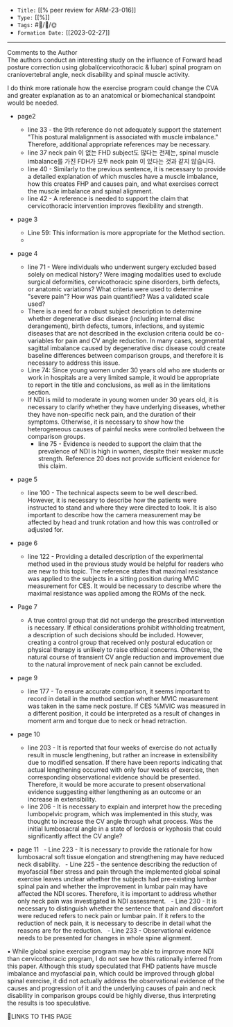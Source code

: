
-   `Title:` [[% peer review for ARM-23-016]]
-   `Type:` [[%]]
-   `Tags:` #🧠️/📝️/🌞️ 
-   `Formation Date:` [[2023-02-27]]
---  
Comments to the Author  
The authors conduct an interesting study on the influence of Forward head posture correction using global(cervicothoracic & lubar) spinal program on craniovertebral angle, neck disability and spinal muscle activity. 

I do think more rationale how the exercise program could change the CVA and greater explanation as to an anatomical or biomechanical standpoint would be needed.

- page2 
	- line 33 - the 9th reference do not adequately support the statement "This postural malalignment is associated with muscle imbalance." Therefore, additional appropriate references may be necessary.
	- line 37 neck pain 이 없는 FHD subject도 많다는 전제는, spinal muscle imbalance를 가진 FDH가 모두 neck pain 이 있다는 것과 같지 않습니다.
	- line 40 - Similarly to the previous sentence, it is necessary to provide a detailed explanation of which muscles have a muscle imbalance, how this creates FHP and causes pain, and what exercises correct the muscle imbalance and spinal alignment.
	- line 42 - A reference is needed to support the claim that cervicothoracic intervention improves flexibility and strength.
- page 3
	-  Line 59: This information is more appropriate for the Method section.
	- 
- page 4
	- line 71 - Were individuals who underwent surgery excluded based solely on medical history? Were imaging modalities used to exclude surgical deformities, cervicothoracic spine disorders, birth defects, or anatomic variations? What criteria were used to determine "severe pain"? How was pain quantified? Was a validated scale used?
	- There is a need for a robust subject description to determine whether degenerative disc disease (including internal disc derangement), birth defects, tumors, infections, and systemic diseases that are not described in the exclusion criteria could be co-variables for pain and CV angle reduction. In many cases, segmental sagittal imbalance caused by degenerative disc disease could create baseline differences between comparison groups, and therefore it is necessary to address this issue.
	- Line 74: Since young women under 30 years old who are students or work in hospitals are a very limited sample, it would be appropriate to report in the title and conclusions, as well as in the limitations section.
	- If NDI is mild to moderate in young women under 30 years old, it is necessary to clarify whether they have underlying diseases, whether they have non-specific neck pain, and the duration of their symptoms. Otherwise, it is necessary to show how the heterogeneous causes of painful necks were controlled between the comparison groups.
	  	- line 75 - Evidence is needed to support the claim that the prevalence of NDI is high in women, despite their weaker muscle strength. Reference 20 does not provide sufficient evidence for this claim.
- page 5
	- line 100 - The technical aspects seem to be well described. However, it is necessary to describe how the patients were instructed to stand and where they were directed to look. It is also important to describe how the camera measurement may be affected by head and trunk rotation and how this was controlled or adjusted for.
- page 6
	- line 122 - Providing a detailed description of the experimental method used in the previous study would be helpful for readers who are new to this topic. The reference states that maximal resistance was applied to the subjects in a sitting position during MVIC measurement for CES. It would be necessary to describe where the maximal resistance was applied among the ROMs of the neck. 
- Page 7
	- A true control group that did not undergo the prescribed intervention is necessary. If ethical considerations prohibit withholding treatment, a description of such decisions should be included. However, creating a control group that received only postural education or physical therapy is unlikely to raise ethical concerns. Otherwise, the natural course of transient CV angle reduction and improvement due to the natural improvement of neck pain cannot be excluded.
- page 9
	- line 177 - To ensure accurate comparison, it seems important to record in detail in the method section whether MVIC measurement was taken in the same neck posture. If CES %MVIC was measured in a different position, it could be interpreted as a result of changes in moment arm and torque due to neck or head retraction.
- page 10
	- line 203 - It is reported that four weeks of exercise do not actually result in muscle lengthening, but rather an increase in extensibility due to modified sensation. If there have been reports indicating that actual lengthening occurred with only four weeks of exercise, then corresponding observational evidence should be presented. Therefore, it would be more accurate to present observational evidence suggesting either lengthening as an outcome or an increase in extensibility.
	- line 206 - It is necessary to explain and interpret how the preceding lumbopelvic program, which was implemented in this study, was thought to increase the CV angle through what process. Was the initial lumbosacral angle in a state of lordosis or kyphosis that could significantly affect the CV angle?

- page 11
  - Line 223 - It is necessary to provide the rationale for how lumbosacral soft tissue elongation and strengthening may have reduced neck disability.
  - Line 225 - the sentence describing the reduction of myofascial fiber stress and pain through the implemented global spinal exercise leaves unclear whether the subjects had pre-existing lumbar spinal pain and whether the improvement in lumbar pain may have affected the NDI scores. Therefore, it is important to address whether only neck pain was investigated in NDI assessment.
  - Line 230 - It is necessary to distinguish whether the sentence that pain and discomfort were reduced refers to neck pain or lumbar pain. If it refers to the reduction of neck pain, it is necessary to describe in detail what the reasons are for the reduction.
  - Line 233 - Observational evidence needs to be presented for changes in whole spine alignment.
  
• While global spine exercise program may be able to improve more NDI than cervicothoracic program, I do not see how this rationally inferred from this paper. Although this study speculated that FHD patients have muscle imbalance and myofascial pain, which could be improved through global spinal exercise, it did not actually address the observational evidence of the causes and progression of it and the underlying causes of pain and neck disability in comparison groups could be highly diverse, thus interpreting the results is too speculative.

🔗LINKS TO THIS PAGE